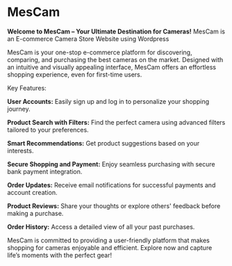 # MesCam
**Welcome to MesCam – Your Ultimate Destination for Cameras!**
MesCam is an E-commerce Camera Store Website using Wordpress 


MesCam is your one-stop e-commerce platform for discovering, comparing, and purchasing the best cameras on the market. Designed with an intuitive and visually appealing interface, MesCam offers an effortless shopping experience, even for first-time users.

Key Features:

**User Accounts:** Easily sign up and log in to personalize your shopping journey.

**Product Search with Filters:** Find the perfect camera using advanced filters tailored to your preferences.

**Smart Recommendations:** Get product suggestions based on your interests.

**Secure Shopping and Payment:** Enjoy seamless purchasing with secure bank payment integration.

**Order Updates:** Receive email notifications for successful payments and account creation.

**Product Reviews:** Share your thoughts or explore others' feedback before making a purchase.

**Order History:** Access a detailed view of all your past purchases.

MesCam is committed to providing a user-friendly platform that makes shopping for cameras enjoyable and efficient. Explore now and capture life’s moments with the perfect gear!
